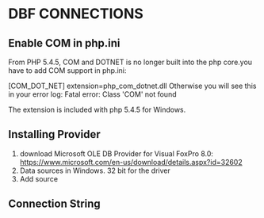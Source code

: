 # DBF CONNECTIONS

## Enable COM in php.ini

From PHP 5.4.5, COM and DOTNET is no longer built into the php core.you have to add COM support in php.ini:

[COM_DOT_NET]
extension=php_com_dotnet.dll
Otherwise you will see this in your error log: Fatal error: Class 'COM' not found

The extension is included with php 5.4.5 for Windows.

## Installing Provider

1. download Microsoft OLE DB Provider for Visual FoxPro 8.0: https://www.microsoft.com/en-us/download/details.aspx?id=32602
2. Data sources in Windows. 32 bit for the driver
3. Add source

## Connection String

